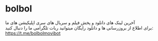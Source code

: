 # bolbol
آخرین لینک های دانلود و پخش فیلم و سریال های سری اپلیکیشن های ما <br />
برای اطلاع از بروزرسانی ها و دانلود رایگان میتوانید ربات تلگرامی ما را دنبال کنید: <br />
https://t.me/bolbolmovibot
